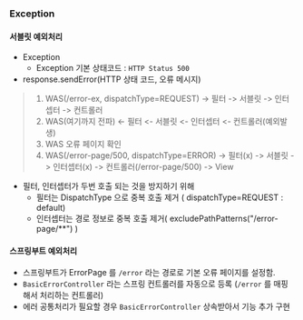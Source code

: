 ### Exception

#### 서블릿 예외처리
- Exception
  - Exception 기본 상태코드 : `HTTP Status 500`
- response.sendError(HTTP 상태 코드, 오류 메시지)
> 1. WAS(/error-ex, dispatchType=REQUEST) -> 필터 -> 서블릿 -> 인터셉터 -> 컨트롤러  
> 2. WAS(여기까지 전파) <- 필터 <- 서블릿 <- 인터셉터 <- 컨트롤러(예외발생)  
> 3. WAS 오류 페이지 확인  
> 4. WAS(/error-page/500, dispatchType=ERROR) -> 필터(x) -> 서블릿 -> 인터셉터(x) -> 컨트롤러(/error-page/500) -> View
- 필터, 인터셉터가 두번 호출 되는 것을 방지하기 위해
  - 필터는 DispatchType 으로 중복 호출 제거 ( dispatchType=REQUEST : default)
  - 인터셉터는 경로 정보로 중복 호출 제거( excludePathPatterns("/error-page/**") )

#### 스프링부트 예외처리
- 스프링부트가 ErrorPage 를 `/error` 라는 경로로 기본 오류 페이지를 설정함.
- `BasicErrorController` 라는 스프링 컨트롤러를 자동으로 등록 (`/error` 를 매핑해서 처리하는 컨트롤러)
- 에러 공통처리가 필요할 경우 `BasicErrorController` 상속받아서 기능 추가 구현